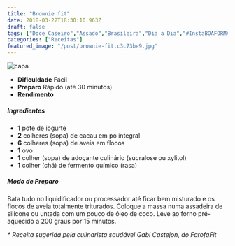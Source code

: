 ```yaml
---
title: "Brownie fit"
date: 2018-03-22T18:30:10.963Z
draft: false
tags: ["Doce Caseiro","Assado","Brasileira","Dia a Dia","#InstaBOAFORMA","Aliados da Dieta","Alimentação","Alimentação saudável","Comes & Bebes"]
categories: ["Receitas"]
featured_image: "/post/brownie-fit.c3c73be9.jpg"
---
```


![capa](/post/brownie-fit.c3c73be9.jpg)

*   **Dificuldade** Fácil
*   **Preparo** Rápido (até 30 minutos)
*   **Rendimento**

##### Ingredientes

*   **1** pote de iogurte
*   **2** colheres (sopa) de cacau em pó integral
*   **6** colheres (sopa) de aveia em flocos
*   **1** ovo
*   **1** colher (sopa) de adoçante culinário (sucralose ou xylitol)
*   **1** colher (chá) de fermento químico (rasa)

##### Modo de Preparo

Bata tudo no liquidificador ou processador até ficar bem misturado e os flocos de aveia totalmente triturados. Coloque a massa numa assadeira de silicone ou untada com um pouco de óleo de coco. Leve ao forno pré-aquecido a 200 graus por 15 minutos.

_\* Receita sugerida pela culinarista saudável Gabi Castejon, do FarofaFit_
